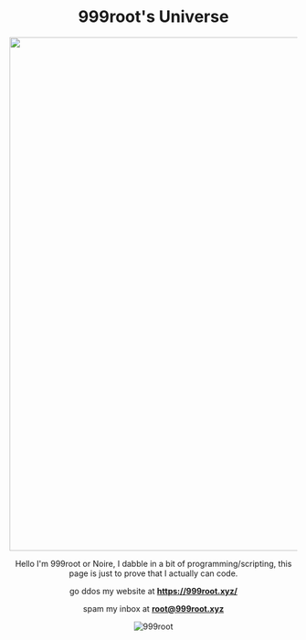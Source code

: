 
<h1 align="center">999root's Universe</h2>

<div align="center">
  <p><img width="900" src="https://media1.tenor.com/images/aa1ffffcc9fbb3742b719f84f48dc618/tenor.gif?itemid=9490271"></p>
</div>

<div align="center">

  Hello I'm 999root or Noire, I dabble in a bit of programming/scripting, this page is just to prove that I actually can code. 

  go ddos my website at **https://999root.xyz/**

  spam my inbox at **root@999root.xyz**

</div>

<div align="center">
  <p><img src="https://github-readme-streak-stats.herokuapp.com/?user=999root&" alt="999root" /></p>
</div>

